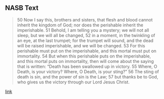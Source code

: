 ## NASB Text

> 50 Now I say this, brothers and sisters, that flesh and blood cannot inherit the kingdom of God; nor does the perishable inherit the imperishable. 51 Behold, I am telling you a mystery; we will not all sleep, but we will all be changed, 52 in a moment, in the twinkling of an eye, at the last trumpet; for the trumpet will sound, and the dead will be raised imperishable, and we will be changed. 53 For this perishable must put on the imperishable, and this mortal must put on immortality. 54 But when this perishable puts on the imperishable, and this mortal puts on immortality, then will come about the saying that is written: “Death has been swallowed up in victory. 55 Where, O Death, is your victory? Where, O Death, is your sting?” 56 The sting of death is sin, and the power of sin is the Law; 57 but thanks be to God, who gives us the victory through our Lord Jesus Christ.

[link](https://www.biblegateway.com/passage/?search=1+Corinthians+15%3A51%E2%80%9352&version=NASB)